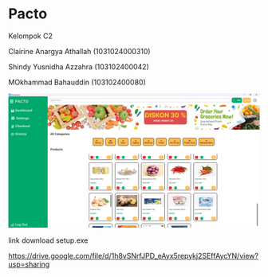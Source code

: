 # Pacto


Kelompok C2


Clairine Anargya Athallah (1031024000310)

Shindy Yusnidha Azzahra (103102400042)

MOkhammad Bahauddin (103102400080)



![Screenshot](assets/images/screenshot_pacto.png)



link download setup.exe

https://drive.google.com/file/d/1h8vSNrfJPD_eAyx5repykj2SEffAycYN/view?usp=sharing
